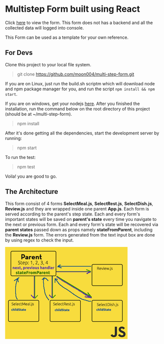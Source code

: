 # Multistep Form built using React
Click [here](https://moon004.github.io/multi-step-form/) to view the form. This form does not has a backend and all the collected data will logged into console.

This Form can be used as a template for your own reference.

## For Devs
Clone this project to your local file system.
> git clone https://github.com/moon004/multi-step-form.git

If you are on Linux, just run the build.sh scriptm which will download node and npm package manager for you, and run the script ```npm install && npm start```.

If you are on windows, get your nodejs [here](https://nodejs.org/en/#download). After you finished the installation, run the command below on the root directory of this project (should be at ~/multi-step-form).
>npm install

After it's done getting all the dependencies, start the development server by running:
>npm start

To run the test:
>npm test

Voila! you are good to go.

## The Architecture

This form consist of 4 forms **SelectMeal.js**, **SelectRest.js**, **SelectDish.js**, **Review.js** and they are wrapped inside one parent **App.js**. Each form is served according to the parent's step state. Each and every form's important states will be saved on **parent's state** every time you navigate to the next or previous form. Each and every form's state will be recovered via **parent states** passed down as props namely **stateFromParent**, including the **Review.js** form. The errors generated from the text input box are done by using regex to check the input.

![My Design](pic/multistep-form.png)